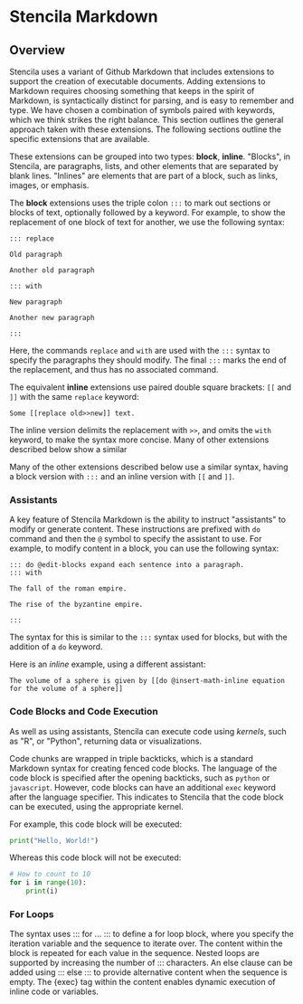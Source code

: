 # Stencila Markdown

## Overview

Stencila uses a variant of Github Markdown that includes extensions to support the creation of executable documents.
Adding extensions to Markdown requires choosing something that keeps in the spirit of Markdown, is syntactically distinct for parsing, and is easy to remember and type.
We have chosen a combination of symbols paired with keywords, which we think strikes the right balance.
This section outlines the general approach taken with these extensions.
The following sections outline the specific extensions that are available.

These extensions can be grouped into two types: **block**, **inline**.
"Blocks", in Stencila, are paragraphs, lists, and other elements that are separated by blank lines.
"Inlines" are elements that are part of a block, such as links, images, or emphasis.

The **block** extensions uses the triple colon `:::` to mark out sections or blocks of text, optionally followed by a keyword.
For example, to show the replacement of one block of text for another, we use the following syntax:

```
::: replace

Old paragraph

Another old paragraph

::: with

New paragraph

Another new paragraph

:::
```

Here, the commands `replace` and `with` are used with the `:::` syntax to specify the paragraphs they should modify.
The final `:::` marks the end of the replacement, and thus has no associated command.

The equivalent **inline** extensions use paired double square brackets: `[[` and `]]` with the same `replace` keyword:

```
Some [[replace old>>new]] text.
```

The inline version delimits the replacement with `>>`, and omits the `with` keyword, to make the syntax more concise.
Many of other extensions described below show a similar

Many of the other extensions described below use a similar syntax, having a block version with `:::` and an inline version with `[[` and `]]`.


### Assistants

A key feature of Stencila Markdown is the ability to instruct "assistants" to modify or generate content.
These instructions are prefixed with `do` command and then the `@` symbol to specify the assistant to use.
For example, to modify content in a block, you can use the following syntax:

```
::: do @edit-blocks expand each sentence into a paragraph.
::: with

The fall of the roman empire.

The rise of the byzantine empire.

:::
```

The syntax for this is similar to the `:::` syntax used for blocks, but with the addition of a `do` keyword.

Here is an *inline* example, using a different assistant:

```
The volume of a sphere is given by [[do @insert-math-inline equation for the volume of a sphere]]
```

### Code Blocks and Code Execution

As well as using assistants, Stencila can execute code using *kernels*, such as "R", or "Python", returning data or visualizations.

Code chunks are wrapped in triple backticks, which is a standard Markdown syntax for creating fenced code blocks.
The language of the code block is specified after the opening backticks, such as `python` or `javascript`.
However, code blocks can have an additional `exec` keyword after the language specifier.
This indicates to Stencila that the code block can be executed, using the appropriate kernel.

For example, this code block will be executed:

```python exec
print("Hello, World!")
```

Whereas this code block will not be executed:

```python
# How to count to 10
for i in range(10):
    print(i)
```

### For Loops

The syntax uses ::: for ... ::: to define a for loop block, where you specify the iteration variable and the sequence to iterate over. The content within the block is repeated for each value in the sequence. Nested loops are supported by increasing the number of ::: characters.
An else clause can be added using ::: else ::: to provide alternative content when the sequence is empty. The {exec} tag within the content enables dynamic execution of inline code or variables.

